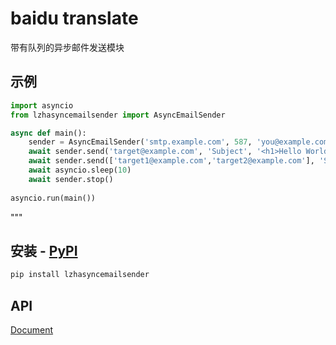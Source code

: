 # baidu translate
带有队列的异步邮件发送模块

## 示例
```python
import asyncio
from lzhasyncemailsender import AsyncEmailSender

async def main():
    sender = AsyncEmailSender('smtp.example.com', 587, 'you@example.com', 'yourpassword')
    await sender.send('target@example.com', 'Subject', '<h1>Hello World</h1>')  # 发送给一个邮箱地址
    await sender.send(['target1@example.com','target2@example.com'], 'Subject', '<h1>Hello World</h1>')  # 发送给一个邮箱地址列表
    await asyncio.sleep(10)
    await sender.stop()
    
asyncio.run(main())
```
"""

## 安装 - [PyPI](https://pypi.org/project/lzhasyncemailsender/)
```bash
pip install lzhasyncemailsender
```

## API
[Document](https://zhhtdm.github.io/async-email-sender/)


